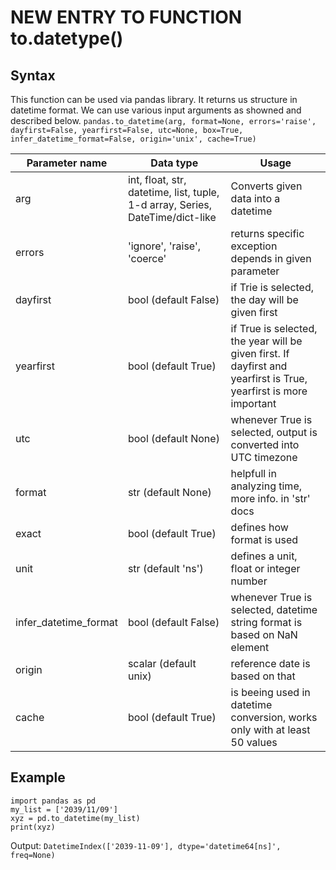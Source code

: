 # NEW ENTRY TO FUNCTION to.datetype()

## Syntax
This function can be used via pandas library. It returns us structure in datetime format. We can use various input arguments as showned and described below.
`pandas.to_datetime(arg, format=None, errors='raise', dayfirst=False, yearfirst=False, utc=None, box=True, infer_datetime_format=False, origin='unix', cache=True)`

| Parameter name | Data type | Usage |
| -------------- | --------- | ----- |
| arg | int, float, str, datetime, list, tuple, 1-d array, Series, DateTime/dict-like | Converts given data into a datetime |
| errors | 'ignore', 'raise', 'coerce' | returns specific exception depends in given parameter |
| dayfirst | bool (default False) | if Trie is selected, the day will be given first |
| yearfirst | bool (default True) | if True is selected, the year will be given first. If dayfirst and yearfirst is True, yearfirst is more important |
| utc | bool (default None) | whenever True is selected, output is converted into UTC timezone|
| format | str (default None) | helpfull in analyzing time, more info. in 'str' docs |
| exact | bool (default True) | defines how format is used |
| unit | str (default 'ns') | defines a unit, float or integer number |
| infer_datetime_format | bool (default False) | whenever True is selected, datetime string format is based on NaN element
| origin | scalar (default unix) | reference date is based on that |
| cache | bool (default True) | is beeing used in datetime conversion, works only with at least 50 values |

## Example
```
import pandas as pd
my_list = ['2039/11/09']
xyz = pd.to_datetime(my_list)
print(xyz)
```
Output: `DatetimeIndex(['2039-11-09'], dtype='datetime64[ns]', freq=None)`